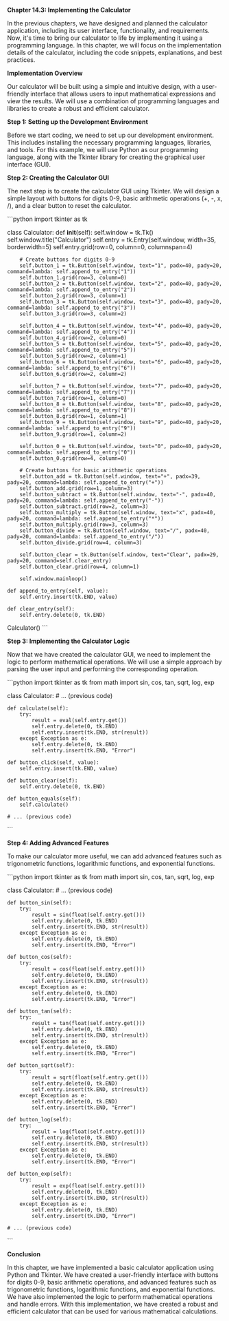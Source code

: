 <p><strong>Chapter 14.3: Implementing the Calculator</strong></p>

<p>In the previous chapters, we have designed and planned the calculator application, including its user interface, functionality, and requirements. Now, it's time to bring our calculator to life by implementing it using a programming language. In this chapter, we will focus on the implementation details of the calculator, including the code snippets, explanations, and best practices.</p>

<p><strong>Implementation Overview</strong></p>

<p>Our calculator will be built using a simple and intuitive design, with a user-friendly interface that allows users to input mathematical expressions and view the results. We will use a combination of programming languages and libraries to create a robust and efficient calculator.</p>

<p><strong>Step 1: Setting up the Development Environment</strong></p>

<p>Before we start coding, we need to set up our development environment. This includes installing the necessary programming languages, libraries, and tools. For this example, we will use Python as our programming language, along with the Tkinter library for creating the graphical user interface (GUI).</p>

<p><strong>Step 2: Creating the Calculator GUI</strong></p>

<p>The next step is to create the calculator GUI using Tkinter. We will design a simple layout with buttons for digits 0-9, basic arithmetic operations (+, -, x, /), and a clear button to reset the calculator.</p>

<p>```python
import tkinter as tk</p>

<p>class Calculator:
    def <strong>init</strong>(self):
        self.window = tk.Tk()
        self.window.title("Calculator")
        self.entry = tk.Entry(self.window, width=35, borderwidth=5)
        self.entry.grid(row=0, column=0, columnspan=4)</p>

<pre><code>    # Create buttons for digits 0-9
    self.button_1 = tk.Button(self.window, text="1", padx=40, pady=20, command=lambda: self.append_to_entry("1"))
    self.button_1.grid(row=3, column=0)
    self.button_2 = tk.Button(self.window, text="2", padx=40, pady=20, command=lambda: self.append_to_entry("2"))
    self.button_2.grid(row=3, column=1)
    self.button_3 = tk.Button(self.window, text="3", padx=40, pady=20, command=lambda: self.append_to_entry("3"))
    self.button_3.grid(row=3, column=2)

    self.button_4 = tk.Button(self.window, text="4", padx=40, pady=20, command=lambda: self.append_to_entry("4"))
    self.button_4.grid(row=2, column=0)
    self.button_5 = tk.Button(self.window, text="5", padx=40, pady=20, command=lambda: self.append_to_entry("5"))
    self.button_5.grid(row=2, column=1)
    self.button_6 = tk.Button(self.window, text="6", padx=40, pady=20, command=lambda: self.append_to_entry("6"))
    self.button_6.grid(row=2, column=2)

    self.button_7 = tk.Button(self.window, text="7", padx=40, pady=20, command=lambda: self.append_to_entry("7"))
    self.button_7.grid(row=1, column=0)
    self.button_8 = tk.Button(self.window, text="8", padx=40, pady=20, command=lambda: self.append_to_entry("8"))
    self.button_8.grid(row=1, column=1)
    self.button_9 = tk.Button(self.window, text="9", padx=40, pady=20, command=lambda: self.append_to_entry("9"))
    self.button_9.grid(row=1, column=2)

    self.button_0 = tk.Button(self.window, text="0", padx=40, pady=20, command=lambda: self.append_to_entry("0"))
    self.button_0.grid(row=4, column=0)

    # Create buttons for basic arithmetic operations
    self.button_add = tk.Button(self.window, text="+", padx=39, pady=20, command=lambda: self.append_to_entry("+"))
    self.button_add.grid(row=1, column=3)
    self.button_subtract = tk.Button(self.window, text="-", padx=40, pady=20, command=lambda: self.append_to_entry("-"))
    self.button_subtract.grid(row=2, column=3)
    self.button_multiply = tk.Button(self.window, text="x", padx=40, pady=20, command=lambda: self.append_to_entry("*"))
    self.button_multiply.grid(row=3, column=3)
    self.button_divide = tk.Button(self.window, text="/", padx=40, pady=20, command=lambda: self.append_to_entry("/"))
    self.button_divide.grid(row=4, column=3)

    self.button_clear = tk.Button(self.window, text="Clear", padx=29, pady=20, command=self.clear_entry)
    self.button_clear.grid(row=4, column=1)

    self.window.mainloop()

def append_to_entry(self, value):
    self.entry.insert(tk.END, value)

def clear_entry(self):
    self.entry.delete(0, tk.END)
</code></pre>

<p>Calculator()
```</p>

<p><strong>Step 3: Implementing the Calculator Logic</strong></p>

<p>Now that we have created the calculator GUI, we need to implement the logic to perform mathematical operations. We will use a simple approach by parsing the user input and performing the corresponding operation.</p>

<p>```python
import tkinter as tk
from math import sin, cos, tan, sqrt, log, exp</p>

<p>class Calculator:
    # ... (previous code)</p>

<pre><code>def calculate(self):
    try:
        result = eval(self.entry.get())
        self.entry.delete(0, tk.END)
        self.entry.insert(tk.END, str(result))
    except Exception as e:
        self.entry.delete(0, tk.END)
        self.entry.insert(tk.END, "Error")

def button_click(self, value):
    self.entry.insert(tk.END, value)

def button_clear(self):
    self.entry.delete(0, tk.END)

def button_equals(self):
    self.calculate()

# ... (previous code)
</code></pre>

<p>```</p>

<p><strong>Step 4: Adding Advanced Features</strong></p>

<p>To make our calculator more useful, we can add advanced features such as trigonometric functions, logarithmic functions, and exponential functions.</p>

<p>```python
import tkinter as tk
from math import sin, cos, tan, sqrt, log, exp</p>

<p>class Calculator:
    # ... (previous code)</p>

<pre><code>def button_sin(self):
    try:
        result = sin(float(self.entry.get()))
        self.entry.delete(0, tk.END)
        self.entry.insert(tk.END, str(result))
    except Exception as e:
        self.entry.delete(0, tk.END)
        self.entry.insert(tk.END, "Error")

def button_cos(self):
    try:
        result = cos(float(self.entry.get()))
        self.entry.delete(0, tk.END)
        self.entry.insert(tk.END, str(result))
    except Exception as e:
        self.entry.delete(0, tk.END)
        self.entry.insert(tk.END, "Error")

def button_tan(self):
    try:
        result = tan(float(self.entry.get()))
        self.entry.delete(0, tk.END)
        self.entry.insert(tk.END, str(result))
    except Exception as e:
        self.entry.delete(0, tk.END)
        self.entry.insert(tk.END, "Error")

def button_sqrt(self):
    try:
        result = sqrt(float(self.entry.get()))
        self.entry.delete(0, tk.END)
        self.entry.insert(tk.END, str(result))
    except Exception as e:
        self.entry.delete(0, tk.END)
        self.entry.insert(tk.END, "Error")

def button_log(self):
    try:
        result = log(float(self.entry.get()))
        self.entry.delete(0, tk.END)
        self.entry.insert(tk.END, str(result))
    except Exception as e:
        self.entry.delete(0, tk.END)
        self.entry.insert(tk.END, "Error")

def button_exp(self):
    try:
        result = exp(float(self.entry.get()))
        self.entry.delete(0, tk.END)
        self.entry.insert(tk.END, str(result))
    except Exception as e:
        self.entry.delete(0, tk.END)
        self.entry.insert(tk.END, "Error")

# ... (previous code)
</code></pre>

<p>```</p>

<p><strong>Conclusion</strong></p>

<p>In this chapter, we have implemented a basic calculator application using Python and Tkinter. We have created a user-friendly interface with buttons for digits 0-9, basic arithmetic operations, and advanced features such as trigonometric functions, logarithmic functions, and exponential functions. We have also implemented the logic to perform mathematical operations and handle errors. With this implementation, we have created a robust and efficient calculator that can be used for various mathematical calculations.</p>
